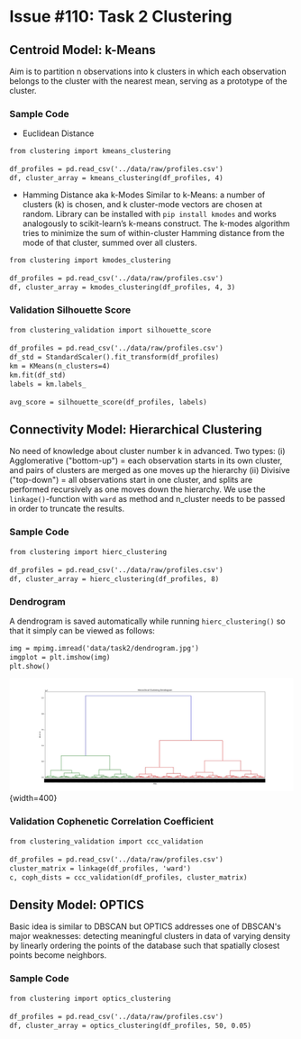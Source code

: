 # Issue #110: Task 2 Clustering

## Centroid Model: k-Means
Aim is to partition n observations into k clusters in which each observation belongs to the cluster with the nearest mean, serving as a prototype of the cluster. 

### Sample Code
- Euclidean Distance
```
from clustering import kmeans_clustering

df_profiles = pd.read_csv('../data/raw/profiles.csv')
df, cluster_array = kmeans_clustering(df_profiles, 4)
```

- Hamming Distance aka k-Modes
Similar to k-Means: a number of clusters (k) is chosen, and k cluster-mode vectors are chosen at random. Library can be installed with `pip install kmodes` and works analogously to scikit-learn’s k-means construct. The k-modes algorithm tries to minimize the sum of within-cluster Hamming distance from the mode of that cluster, summed over all clusters. 

```
from clustering import kmodes_clustering

df_profiles = pd.read_csv('../data/raw/profiles.csv')
df, cluster_array = kmodes_clustering(df_profiles, 4, 3)
```

### Validation Silhouette Score
```
from clustering_validation import silhouette_score

df_profiles = pd.read_csv('../data/raw/profiles.csv')
df_std = StandardScaler().fit_transform(df_profiles)
km = KMeans(n_clusters=4)
km.fit(df_std)
labels = km.labels_

avg_score = silhouette_score(df_profiles, labels)
```

## Connectivity Model: Hierarchical Clustering
No need of knowledge about cluster number k in advanced. Two types: (i) Agglomerative ("bottom-up") = each observation starts in its own cluster, and pairs of clusters are merged as one moves up the hierarchy (ii) Divisive ("top-down") = all observations start in one cluster, and splits are performed recursively as one moves down the hierarchy. We use the `linkage()`-function with `ward` as method and n_cluster needs to be passed in order to truncate the results. 

### Sample Code
```
from clustering import hierc_clustering

df_profiles = pd.read_csv('../data/raw/profiles.csv')
df, cluster_array = hierc_clustering(df_profiles, 8)
``` 

### Dendrogram
A dendrogram is saved automatically while running `hierc_clustering()` so that it simply can be viewed as follows:
```
img = mpimg.imread('data/task2/dendrogram.jpg')
imgplot = plt.imshow(img)
plt.show()
```
![ ](figures/dendrogram.jpg){width=400}

### Validation Cophenetic Correlation Coefficient
```
from clustering_validation import ccc_validation

df_profiles = pd.read_csv('../data/raw/profiles.csv')
cluster_matrix = linkage(df_profiles, 'ward')
c, coph_dists = ccc_validation(df_profiles, cluster_matrix)
```

## Density Model: OPTICS
Basic idea is similar to DBSCAN but OPTICS addresses one of DBSCAN's major weaknesses: detecting meaningful clusters in data of varying density by linearly ordering the points of the database such that spatially closest points become neighbors. 

### Sample Code
```
from clustering import optics_clustering

df_profiles = pd.read_csv('../data/raw/profiles.csv')
df, cluster_array = optics_clustering(df_profiles, 50, 0.05)
```
